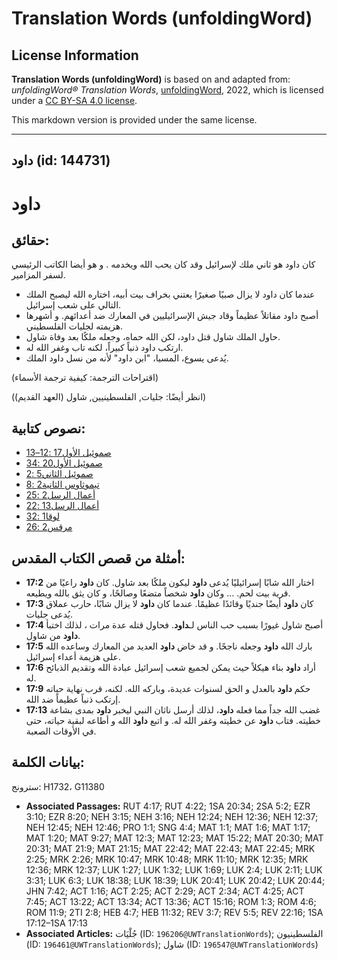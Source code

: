 # Translation Words (unfoldingWord)

## License Information

**Translation Words (unfoldingWord)** is based on and adapted from: _unfoldingWord® Translation Words_, [unfoldingWord](https://unfoldingword.org/utw), 2022, which is licensed under a [CC BY-SA 4.0 license](https://creativecommons.org/licenses/by-sa/4.0/legalcode.en).

This markdown version is provided under the same license.



--------------------------------

## داود (id: 144731)

داود
====

حقائق:
------

كان داود هو ثاني ملك لإسرائيل وقد كان يحب الله ويخدمه . و هو أيضا الكاتب الرئيسي لسفر المزامير.

* عندما كان داود لا يزال صبيًا صغيرًا يعتني بخراف بيت أبيه، اختاره الله ليصبح الملك التالي على شعب إسرائيل.
* أصبح داود مقاتلاً عظيماً وقاد جيش الإسرائيليين في المعارك ضد أعدائهم. و أشهرها هزيمته لجليات الفلسطيني.
* حاول الملك شاول قتل داود، لكن الله حماه، وجعله ملكًا بعد وفاة شاول.
* ارتكب داود ذنباً كبيراً، لكنه تاب وغفر الله له.
* يُدعى يسوع، المسيا، "ابن داود" لأنه من نسل داود الملك.

(اقتراحات الترجمة: كيفية ترجمة الأسماء)

(انظر أيضًا: جليات, الفلسطينيين, شاول (العهد القديم))

نصوص كتابية:
------------

* [صموئيل الأول17 :12–13](https://ref.ly/1Sam17:12-1Sam17:13)
* [صموئيل الأول20 :34](https://ref.ly/1Sam20:34)
* [صموئيل الثاني5 :2](https://ref.ly/2Sam5:2)
* [تيموثاوس الثانية2 :8](https://ref.ly/2Tim2:8)
* [أعمال الرسل2 :25](https://ref.ly/Acts2:25)
* [أعمال الرسل13 :22](https://ref.ly/Acts13:22)
* [لوقا1 :32](https://ref.ly/Luke1:32)
* [مرقس2 :26](https://ref.ly/Mark2:26)

أمثلة من قصص الكتاب المقدس:
---------------------------

* **17:2** اختار الله شابًا إسرائيليًا يُدعى **داود** ليكون ملكًا بعد شاول. كان **داود** راعيًا من قرية بيت لحم. … وكان **داود** شخصاً متضعًا وصالحًا، و كان يثق بالله ويطيعه.
* **17:3** كان **داود** أيضًا جنديًا وقائدًا عظيمًا. عندما كان **داود** لا يزال شابًا، حارب عملاق يُدعى جليات.
* **17:4** أصبح شاول غيورًا بسبب حب الناس لـ**داود**. فحاول قتله عدة مرات ، لذلك اختبأ **داود** من شاول.
* **17:5** بارك الله **داود** وجعله ناجحًا. و قد خاض **داود** العديد من المعارك وساعده الله على هزيمة أعداء إسرائيل.
* **17:6** أراد **داود** بناء هيكلاً حيث يمكن لجميع شعب إسرائيل عبادة الله وتقديم الذبائح له.
* **17:9** حكم **داود** بالعدل و الحق لسنوات عديدة، وباركه الله. لكنه، قرب نهاية حياته إرتكب ذنباً عظيماً ضد الله.
* **17:13** غضب الله جداً مما فعله **داود**، لذلك أرسل ناثان النبي ليخبر **داود** بمدى بشاعة خطيته. فتاب **داود** عن خطيته وغفر الله له. و اتبع **داود** الله و أطاعه لبقية حياته، حتى في الأوقات الصعبة.

بيانات الكلمة:
--------------

سترونج: H1732، G11380

* **Associated Passages:** RUT 4:17; RUT 4:22; 1SA 20:34; 2SA 5:2; EZR 3:10; EZR 8:20; NEH 3:15; NEH 3:16; NEH 12:24; NEH 12:36; NEH 12:37; NEH 12:45; NEH 12:46; PRO 1:1; SNG 4:4; MAT 1:1; MAT 1:6; MAT 1:17; MAT 1:20; MAT 9:27; MAT 12:3; MAT 12:23; MAT 15:22; MAT 20:30; MAT 20:31; MAT 21:9; MAT 21:15; MAT 22:42; MAT 22:43; MAT 22:45; MRK 2:25; MRK 2:26; MRK 10:47; MRK 10:48; MRK 11:10; MRK 12:35; MRK 12:36; MRK 12:37; LUK 1:27; LUK 1:32; LUK 1:69; LUK 2:4; LUK 2:11; LUK 3:31; LUK 6:3; LUK 18:38; LUK 18:39; LUK 20:41; LUK 20:42; LUK 20:44; JHN 7:42; ACT 1:16; ACT 2:25; ACT 2:29; ACT 2:34; ACT 4:25; ACT 7:45; ACT 13:22; ACT 13:34; ACT 13:36; ACT 15:16; ROM 1:3; ROM 4:6; ROM 11:9; 2TI 2:8; HEB 4:7; HEB 11:32; REV 3:7; REV 5:5; REV 22:16; 1SA 17:12–1SA 17:13
* **Associated Articles:** جُلْيَات (ID: `196206@UWTranslationWords`); الفلسطينيون (ID: `196461@UWTranslationWords`); شاول (ID: `196547@UWTranslationWords`)

